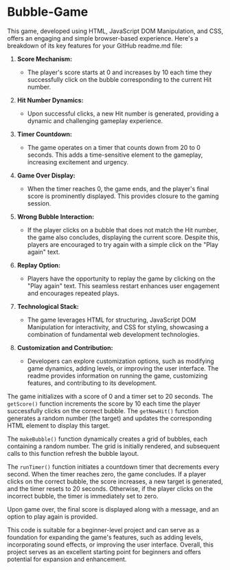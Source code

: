 # Bubble-Game

This game, developed using HTML, JavaScript DOM Manipulation, and CSS, offers an engaging and simple browser-based experience. Here's a breakdown of its key features for your GitHub readme.md file:

1. **Score Mechanism:**
   - The player's score starts at 0 and increases by 10 each time they successfully click on the bubble corresponding to the current Hit number.
   
2. **Hit Number Dynamics:**
   - Upon successful clicks, a new Hit number is generated, providing a dynamic and challenging gameplay experience.

3. **Timer Countdown:**
   - The game operates on a timer that counts down from 20 to 0 seconds. This adds a time-sensitive element to the gameplay, increasing excitement and urgency.

4. **Game Over Display:**
   - When the timer reaches 0, the game ends, and the player's final score is prominently displayed. This provides closure to the gaming session.

5. **Wrong Bubble Interaction:**
   - If the player clicks on a bubble that does not match the Hit number, the game also concludes, displaying the current score. Despite this, players are encouraged to try again with a simple click on the "Play again" text.

6. **Replay Option:**
   - Players have the opportunity to replay the game by clicking on the "Play again" text. This seamless restart enhances user engagement and encourages repeated plays.

7. **Technological Stack:**
   - The game leverages HTML for structuring, JavaScript DOM Manipulation for interactivity, and CSS for styling, showcasing a combination of fundamental web development technologies.

8. **Customization and Contribution:**
   - Developers can explore customization options, such as modifying game dynamics, adding levels, or improving the user interface. The readme provides information on running the game, customizing features, and contributing to its development.

The game initializes with a score of 0 and a timer set to 20 seconds. The `getScore()` function increments the score by 10 each time the player successfully clicks on the correct bubble. The `getNewHit()` function generates a random number (the target) and updates the corresponding HTML element to display this target.

The `makeBubble()` function dynamically creates a grid of bubbles, each containing a random number. The grid is initially rendered, and subsequent calls to this function refresh the bubble layout.

The `runTimer()` function initiates a countdown timer that decrements every second. When the timer reaches zero, the game concludes. If a player clicks on the correct bubble, the score increases, a new target is generated, and the timer resets to 20 seconds. Otherwise, if the player clicks on the incorrect bubble, the timer is immediately set to zero.

Upon game over, the final score is displayed along with a message, and an option to play again is provided.

This code is suitable for a beginner-level project and can serve as a foundation for expanding the game's features, such as adding levels, incorporating sound effects, or improving the user interface. 
Overall, this project serves as an excellent starting point for beginners and offers potential for expansion and enhancement.
